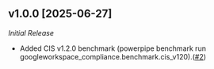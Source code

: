 ## v1.0.0 [2025-06-27]

_Initial Release_

- Added CIS v1.2.0 benchmark (powerpipe benchmark run googleworkspace_compliance.benchmark.cis_v120).([#2](https://github.com/turbot/steampipe-mod-googleworkspace-compliance/pull/2))
